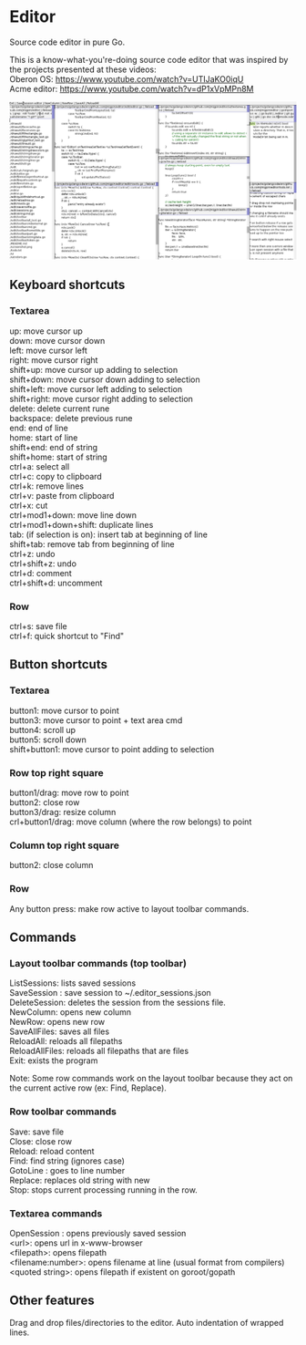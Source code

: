 # Editor
Source code editor in pure Go.

This is a know-what-you're-doing source code editor that was inspired by the projects presented at these videos: <br>
Oberon OS: https://www.youtube.com/watch?v=UTIJaKO0iqU <br>
Acme editor: https://www.youtube.com/watch?v=dP1xVpMPn8M <br>

![screenshot](./screenshot.png)

## Keyboard shortcuts
### Textarea
up: move cursor up<br>
down: move cursor down<br>
left: move cursor left<br>
right: move cursor right<br>
shift+up: move cursor up adding to selection<br>
shift+down: move cursor down adding to selection<br>
shift+left: move cursor left adding to selection<br>
shift+right: move cursor right adding to selection<br>
delete: delete current rune<br>
backspace: delete previous rune<br>
end: end of line<br>
home: start of line<br>
shift+end: end of string<br>
shift+home: start of string<br>
ctrl+a: select all<br>
ctrl+c: copy to clipboard<br>
ctrl+k: remove lines<br>
ctrl+v: paste from clipboard<br>
ctrl+x: cut<br>
ctrl+mod1+down: move line down<br>
ctrl+mod1+down+shift: duplicate lines<br>
tab: (if selection is on): insert tab at beginning of line<br>
shift+tab: remove tab from beginning of line<br>
ctrl+z: undo<br>
ctrl+shift+z: undo<br>
ctrl+d: comment<br>
ctrl+shift+d: uncomment<br>

### Row
ctrl+s: save file<br>
ctrl+f: quick shortcut to "Find"<br>

## Button shortcuts
### Textarea
button1: move cursor to point<br>
button3: move cursor to point + text area cmd<br>
button4: scroll up<br>
button5: scroll down<br>
shift+button1: move cursor to point adding to selection<br>

### Row top right square
button1/drag: move row to point<br>
button2: close row<br>
button3/drag: resize column<br>
crl+button1/drag: move column (where the row belongs) to point<br>

### Column top right square
button2: close column<br>

### Row
Any button press: make row active to layout toolbar commands.<br>

## Commands
### Layout toolbar commands (top toolbar)
ListSessions: lists saved sessions<br>
SaveSession <name>: save session to ~/.editor_sessions.json<br>
DeleteSession: deletes the session from the sessions file.<br>
NewColumn: opens new column<br>
NewRow: opens new row<br>
SaveAllFiles: saves all files<br>
ReloadAll: reloads all filepaths<br>
ReloadAllFiles: reloads all filepaths that are files<br>
Exit: exists the program<br>

Note: Some row commands work on the layout toolbar because they act on the current active row (ex: Find, Replace).

### Row toolbar commands
Save: save file<br>
Close: close row<br>
Reload: reload content<br>
Find: find string (ignores case)<br>
GotoLine <num>: goes to line number<br>
Replace<old><new>: replaces old string with new<br>
Stop: stops current processing running in the row.<br>

### Textarea commands
OpenSession <name>: opens previously saved session<br>
\<url\>: opens url in x-www-browser<br>
\<filepath\>: opens filepath<br>
\<filename:number\>: opens filename at line (usual format from compilers)<br>
\<quoted string\>: opens filepath if existent on goroot/gopath<br>

## Other features
Drag and drop files/directories to the editor.
Auto indentation of wrapped lines.
